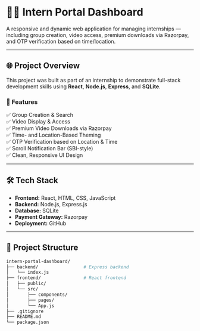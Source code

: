 # 🧑‍💻 Intern Portal Dashboard

A responsive and dynamic web application for managing internships — including group creation, video access, premium downloads via Razorpay, and OTP verification based on time/location.

---

## 🌐 Project Overview

This project was built as part of an internship to demonstrate full-stack development skills using **React**, **Node.js**, **Express**, and **SQLite**.

### 🔧 Features

✅ Group Creation & Search  
✅ Video Display & Access  
✅ Premium Video Downloads via Razorpay  
✅ Time- and Location-Based Theming  
✅ OTP Verification based on Location & Time  
✅ Scroll Notification Bar (SBI-style)  
✅ Clean, Responsive UI Design

---

## 🛠️ Tech Stack

- **Frontend:** React, HTML, CSS, JavaScript  
- **Backend:** Node.js, Express.js  
- **Database:** SQLite  
- **Payment Gateway:** Razorpay  
- **Deployment:** GitHub

---

## 📂 Project Structure

```bash
intern-portal-dashboard/
├── backend/                 # Express backend
│   └── index.js
├── frontend/                # React frontend
│   ├── public/
│   └── src/
│       ├── components/
│       ├── pages/
│       └── App.js
├── .gitignore
├── README.md
└── package.json
